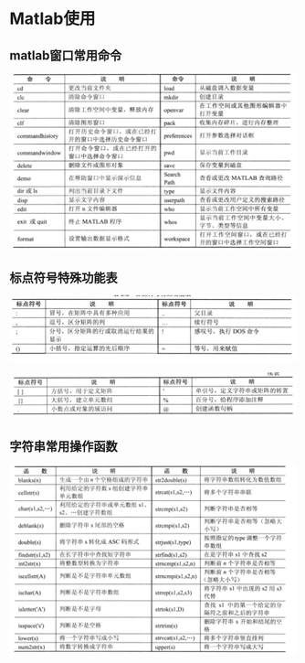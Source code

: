 # Matlab使用     

## matlab窗口常用命令   

![matlab命令](../image/matlabcommand.png)     


## 标点符号特殊功能表   

![1](../image/matlabbiaodian1.png)     

![2](../image/matlabbiaodian2.png)     


## 字符串常用操作函数   

![string](../image/stringopeation.png)   

